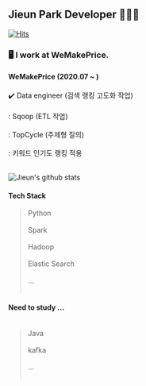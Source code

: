 ## Jieun Park Developer 👩🏻‍💻
[![Hits](https://hits.seeyoufarm.com/api/count/incr/badge.svg?url=https%3A%2F%2Fgithub.com%2Fzeun0725&count_bg=%23F785B5&title_bg=%23FFFFFF&icon=&icon_color=%23FF0000&title=hits&edge_flat=false)](https://hits.seeyoufarm.com)

<!--
**zeun0725/zeun0725** is a ✨ _special_ ✨ repository because its `README.md` (this file) appears on your GitHub profile.
Here are some ideas to get you started:
- 🔭 I’m currently working on ...
- 🌱 I’m currently learning ...
- 👯 I’m looking to collaborate on ...
- 🤔 I’m looking for help with ...
- 💬 Ask me about ...
- 📫 How to reach me: ...
- 😄 Pronouns: ...💻💻
- ⚡ Fun fact: ...
-->

### 🖥 I work at WeMakePrice. 
#### WeMakePrice (2020.07 ~ )
✔️ Data engineer (검색 랭킹 고도화 작업)<br/><br/>
  : Sqoop (ETL 작업) <br/><br/>
  : TopCycle (주제형 질의) <br/><br/>
  : 키워드 인기도 랭킹 적용 <br/><br/>
 
 ![Jieun's github stats](https://github-readme-stats.vercel.app/api?username=zeun0725&show_icons=true&theme=highcontrast)

 
#### Tech Stack
> Python<br/><br/>
> Spark<br/><br/>
> Hadoop<br/><br/>
> Elastic Search<br/><br/>
> ...<br/><br/>

#### Need to study ...<br/><br/>
> Java<br/><br/>
> kafka<br/><br/>
> ...<br/><br/>
